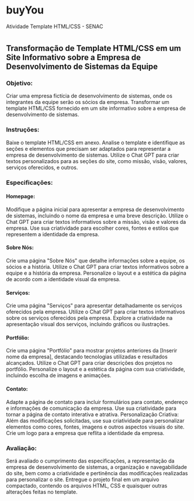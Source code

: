 # buyYou
Atividade Template HTML/CSS - SENAC
#
## Transformação de Template HTML/CSS em um Site Informativo sobre a Empresa de Desenvolvimento de Sistemas da Equipe

### Objetivo:
Criar uma empresa fictícia de desenvolvimento de sistemas, onde os integrantes da equipe serão os sócios da empresa.
Transformar um template HTML/CSS fornecido em um site informativo sobre a empresa de desenvolvimento de sistemas.
### Instruções:
Baixe o template HTML/CSS em anexo.
Analise o template e identifique as seções e elementos que precisam ser adaptados para representar a empresa de desenvolvimento de sistemas.
Utilize o Chat GPT para criar textos personalizados para as seções do site, como missão, visão, valores, serviços oferecidos, e outros.
### Especificações:
#### Homepage:
Modifique a página inicial para apresentar a empresa de desenvolvimento de sistemas, incluindo o nome da empresa e uma breve descrição.
Utilize o Chat GPT para criar textos informativos sobre a missão, visão e valores da empresa.
Use sua criatividade para escolher cores, fontes e estilos que representem a identidade da empresa.
#### Sobre Nós:
Crie uma página "Sobre Nós" que detalhe informações sobre a equipe, os sócios e a história.
Utilize o Chat GPT para criar textos informativos sobre a equipe e a história da empresa.
Personalize o layout e a estética da página de acordo com a identidade visual da empresa.
#### Serviços:
Crie uma página "Serviços" para apresentar detalhadamente os serviços oferecidos pela empresa.
Utilize o Chat GPT para criar textos informativos sobre os serviços oferecidos pela empresa.
Explore a criatividade na apresentação visual dos serviços, incluindo gráficos ou ilustrações.
#### Portfólio:
Crie uma página "Portfólio" para mostrar projetos anteriores da [Inserir nome da empresa], destacando tecnologias utilizadas e resultados alcançados.
Utilize o Chat GPT para criar descrições dos projetos no portfólio.
Personalize o layout e a estética da página com sua criatividade, incluindo escolha de imagens e animações.
#### Contato:
Adapte a página de contato para incluir formulários para contato, endereço e informações de comunicação da empresa.
Use sua criatividade para tornar a página de contato interativa e atrativa.
Personalização Criativa:
Além das modificações solicitadas, use sua criatividade para personalizar elementos como cores, fontes, imagens e outros aspectos visuais do site.
Crie um logo para a empresa que reflita a identidade da empresa.
### Avaliação:
Será avaliado o cumprimento das especificações, a representação da empresa de desenvolvimento de sistemas, a organização e navegabilidade do site, bem como a criatividade e pertinência das modificações realizadas para personalizar o site.
Entregue o projeto final em um arquivo compactado, contendo os arquivos HTML, CSS e quaisquer outras alterações feitas no template.